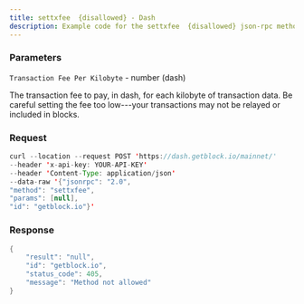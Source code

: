 ```yaml
---
title: settxfee  {disallowed} - Dash
description: Example code for the settxfee  {disallowed} json-rpc method. Сomplete guide on how to use settxfee  {disallowed} json-rpc in GetBlock.io Web3 documentation.
---
```


### Parameters


`Transaction Fee Per Kilobyte` - number (dash)

The transaction fee to pay, in dash, for each kilobyte of transaction
data. Be careful setting the fee too low---your transactions may not be
relayed or included in blocks.

### Request

``` java
curl --location --request POST 'https://dash.getblock.io/mainnet/' 
--header 'x-api-key: YOUR-API-KEY' 
--header 'Content-Type: application/json' 
--data-raw '{"jsonrpc": "2.0",
"method": "settxfee",
"params": [null],
"id": "getblock.io"}'
```

###  Response

``` java
{
    "result": "null",
    "id": "getblock.io",
    "status_code": 405,
    "message": "Method not allowed"
}
```

